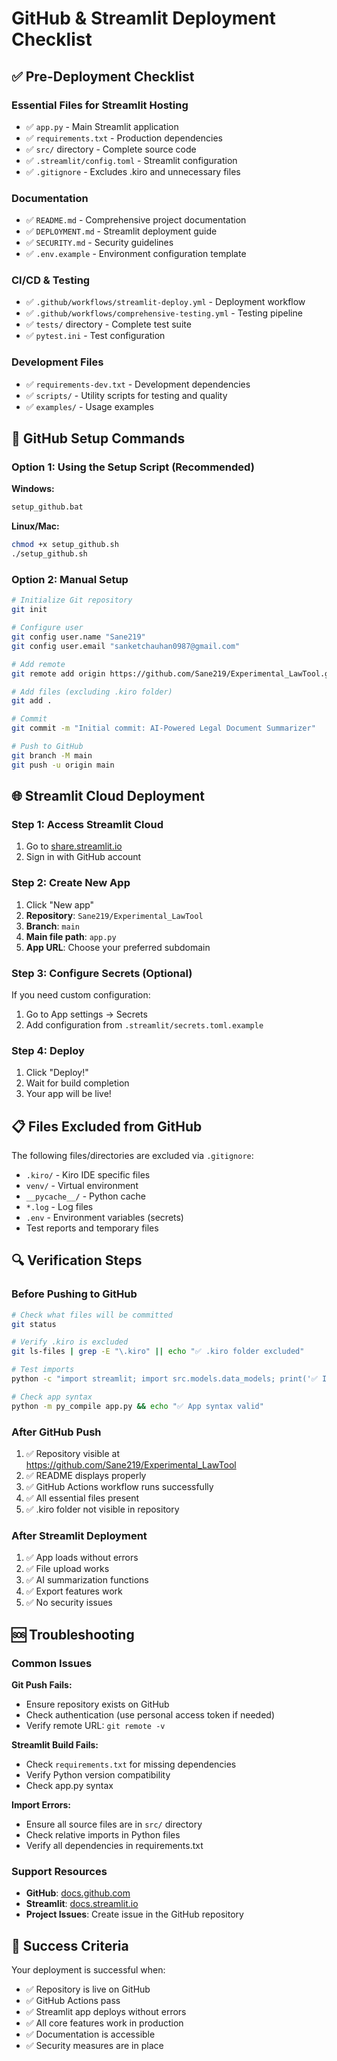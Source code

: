 # GitHub & Streamlit Deployment Checklist

## ✅ Pre-Deployment Checklist

### Essential Files for Streamlit Hosting
- ✅ `app.py` - Main Streamlit application
- ✅ `requirements.txt` - Production dependencies
- ✅ `src/` directory - Complete source code
- ✅ `.streamlit/config.toml` - Streamlit configuration
- ✅ `.gitignore` - Excludes .kiro and unnecessary files

### Documentation
- ✅ `README.md` - Comprehensive project documentation
- ✅ `DEPLOYMENT.md` - Streamlit deployment guide
- ✅ `SECURITY.md` - Security guidelines
- ✅ `.env.example` - Environment configuration template

### CI/CD & Testing
- ✅ `.github/workflows/streamlit-deploy.yml` - Deployment workflow
- ✅ `.github/workflows/comprehensive-testing.yml` - Testing pipeline
- ✅ `tests/` directory - Complete test suite
- ✅ `pytest.ini` - Test configuration

### Development Files
- ✅ `requirements-dev.txt` - Development dependencies
- ✅ `scripts/` - Utility scripts for testing and quality
- ✅ `examples/` - Usage examples

## 🚀 GitHub Setup Commands

### Option 1: Using the Setup Script (Recommended)

**Windows:**
```cmd
setup_github.bat
```

**Linux/Mac:**
```bash
chmod +x setup_github.sh
./setup_github.sh
```

### Option 2: Manual Setup

```bash
# Initialize Git repository
git init

# Configure user
git config user.name "Sane219"
git config user.email "sanketchauhan0987@gmail.com"

# Add remote
git remote add origin https://github.com/Sane219/Experimental_LawTool.git

# Add files (excluding .kiro folder)
git add .

# Commit
git commit -m "Initial commit: AI-Powered Legal Document Summarizer"

# Push to GitHub
git branch -M main
git push -u origin main
```

## 🌐 Streamlit Cloud Deployment

### Step 1: Access Streamlit Cloud
1. Go to [share.streamlit.io](https://share.streamlit.io)
2. Sign in with GitHub account

### Step 2: Create New App
1. Click "New app"
2. **Repository**: `Sane219/Experimental_LawTool`
3. **Branch**: `main`
4. **Main file path**: `app.py`
5. **App URL**: Choose your preferred subdomain

### Step 3: Configure Secrets (Optional)
If you need custom configuration:
1. Go to App settings → Secrets
2. Add configuration from `.streamlit/secrets.toml.example`

### Step 4: Deploy
1. Click "Deploy!"
2. Wait for build completion
3. Your app will be live!

## 📋 Files Excluded from GitHub

The following files/directories are excluded via `.gitignore`:
- `.kiro/` - Kiro IDE specific files
- `venv/` - Virtual environment
- `__pycache__/` - Python cache
- `*.log` - Log files
- `.env` - Environment variables (secrets)
- Test reports and temporary files

## 🔍 Verification Steps

### Before Pushing to GitHub
```bash
# Check what files will be committed
git status

# Verify .kiro is excluded
git ls-files | grep -E "\.kiro" || echo "✅ .kiro folder excluded"

# Test imports
python -c "import streamlit; import src.models.data_models; print('✅ Imports working')"

# Check app syntax
python -m py_compile app.py && echo "✅ App syntax valid"
```

### After GitHub Push
1. ✅ Repository visible at https://github.com/Sane219/Experimental_LawTool
2. ✅ README displays properly
3. ✅ GitHub Actions workflow runs successfully
4. ✅ All essential files present
5. ✅ .kiro folder not visible in repository

### After Streamlit Deployment
1. ✅ App loads without errors
2. ✅ File upload works
3. ✅ AI summarization functions
4. ✅ Export features work
5. ✅ No security issues

## 🆘 Troubleshooting

### Common Issues

**Git Push Fails:**
- Ensure repository exists on GitHub
- Check authentication (use personal access token if needed)
- Verify remote URL: `git remote -v`

**Streamlit Build Fails:**
- Check `requirements.txt` for missing dependencies
- Verify Python version compatibility
- Check app.py syntax

**Import Errors:**
- Ensure all source files are in `src/` directory
- Check relative imports in Python files
- Verify all dependencies in requirements.txt

### Support Resources
- **GitHub**: [docs.github.com](https://docs.github.com)
- **Streamlit**: [docs.streamlit.io](https://docs.streamlit.io)
- **Project Issues**: Create issue in the GitHub repository

## 🎉 Success Criteria

Your deployment is successful when:
- ✅ Repository is live on GitHub
- ✅ GitHub Actions pass
- ✅ Streamlit app deploys without errors
- ✅ All core features work in production
- ✅ Documentation is accessible
- ✅ Security measures are in place